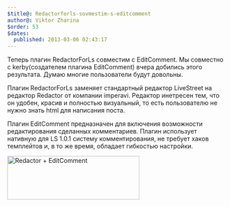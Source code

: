 ```yaml
---
$title@: Redactorforls-sovmestim-s-editcomment
author@: Viktor Zharina
$order: 53
$dates:
  published: 2013-03-06 02:43:17
---
```

Теперь плагин RedactorForLs совместим с EditComment. Мы совместно с kerby(создателем плагина EditComment) вчера добились этого результата. Думаю многие пользователи будут довольны.



Плагин RedactorForLs заменяет стандартный редактор LiveStreet на редактор Redactor от компании imperavi. Редактор инетресен тем, что он удобен, красив и полностью визуальный, то есть пользователю не нужно знать html для написания поста.



Плагин EditComment предназначен для включения возможности редактирования сделанных комментариев. Плагин использует нативную для LS 1.0.1 систему комментирования, не требует хаков темплейтов и, в то же время, обладает гибкостью настройки.



<img src="http://viktor.zharina.info/wp-content/uploads/2013/03/avatar_redactor_editcomment.jpg" alt="Redactor + EditComment" width="303" height="100" class="aligncenter size-full wp-image-637" />